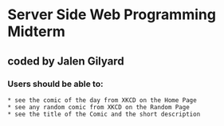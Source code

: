 # Server Side Web Programming Midterm
## coded by Jalen Gilyard

### Users should be able to:
    * see the comic of the day from XKCD on the Home Page
    * see any random comic from XKCD on the Random Page 
    * see the title of the Comic and the short description